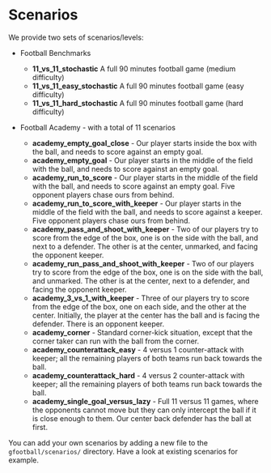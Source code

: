 # Scenarios #
We provide two sets of scenarios/levels:

* Football Benchmarks
   * __11_vs_11_stochastic__ A full 90 minutes football game (medium difficulty)
   * __11_vs_11_easy_stochastic__ A full 90 minutes football game (easy difficulty)
   * __11_vs_11_hard_stochastic__ A full 90 minutes football game (hard difficulty)

* Football Academy - with a total of 11 scenarios
   * __academy_empty_goal_close__ - Our player starts inside the box with the ball,
     and needs to score against an empty goal.
   * __academy_empty_goal__ - Our player starts in the middle of the field with the
     ball, and needs to score against an empty goal.
   * __academy_run_to_score__ - Our player starts in the middle of the field with
     the ball, and needs to score against an empty goal. Five opponent players
     chase ours from behind.
   * __academy_run_to_score_with_keeper__ - Our player starts in the middle of the
     field with the ball, and needs to score against a keeper. Five opponent
     players chase ours from behind.
   * __academy_pass_and_shoot_with_keeper__ - Two of our players try to score from
     the edge of the box, one is on the side with the ball, and next to a
     defender. The other is at the center, unmarked, and facing the opponent
     keeper.
   * __academy_run_pass_and_shoot_with_keeper__ -  Two of our players try to score
     from the edge of the box, one is on the side with the ball, and unmarked.
     The other is at the center, next to a defender, and facing the opponent
     keeper.
   * __academy_3_vs_1_with_keeper__ - Three of our players try to score from the
     edge of the box, one on each side, and the other at the center. Initially,
     the player at the center has the ball and is facing the defender.
     There is an opponent keeper.
   * __academy_corner__ - Standard corner-kick situation, except that the corner
     taker can run with the ball from the corner.
   * __academy_counterattack_easy__ - 4 versus 1 counter-attack with keeper; all the
     remaining players of both teams run back towards the ball.
   * __academy_counterattack_hard__ - 4 versus 2 counter-attack with keeper; all the
     remaining players of both teams run back towards the ball.
   * __academy_single_goal_versus_lazy__ - Full 11 versus 11 games, where the
     opponents cannot move but they can only intercept the ball if it is close
     enough to them. Our center back defender has the ball at first.

You can add your own scenarios by adding a new file to the `gfootball/scenarios/`
directory. Have a look at existing scenarios for example.
